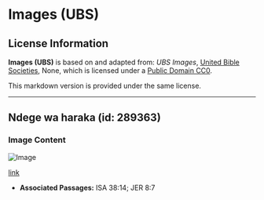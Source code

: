 # Images (UBS)

## License Information

**Images (UBS)** is based on and adapted from: _UBS Images_, [United Bible Societies](https://unitedbiblesocieties.org/), None, which is licensed under a [Public Domain CC0](https://creativecommons.org/public-domain/cc0/).

This markdown version is provided under the same license.



--------------------------------

## Ndege wa haraka (id: 289363)

### Image Content

![Image](https://cdn.aquifer.bible/aquifer-content/resources/Media/WEB-0850_swifts.jpg)

[link](https://cdn.aquifer.bible/aquifer-content/resources/Media/WEB-0850_swifts.jpg)

* **Associated Passages:** ISA 38:14; JER 8:7

